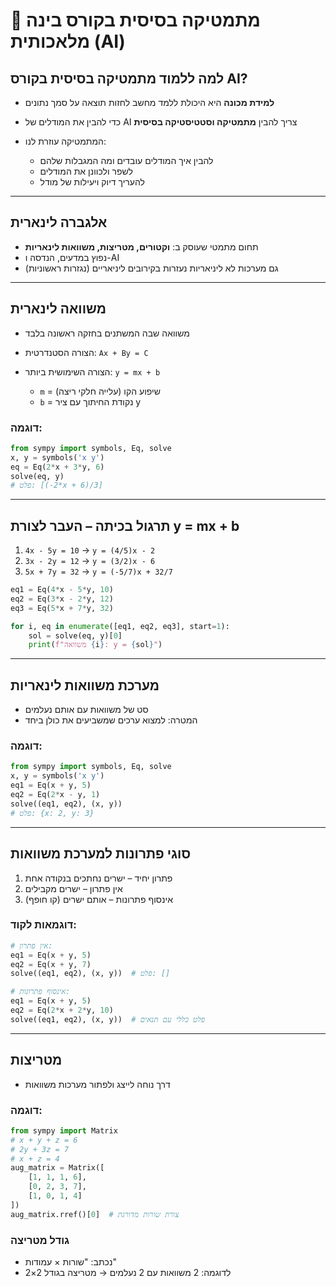 # 📘 מתמטיקה בסיסית בקורס בינה מלאכותית (AI)

## למה ללמוד מתמטיקה בסיסית בקורס AI?

* **למידת מכונה** היא היכולת ללמד מחשב לחזות תוצאה על סמך נתונים
* כדי להבין את המודלים של AI צריך להבין **מתמטיקה וסטטיסטיקה בסיסית**
* המתמטיקה עוזרת לנו:

  * להבין איך המודלים עובדים ומה המגבלות שלהם
  * לשפר ולכוונן את המודלים
  * להעריך דיוק ויעילות של מודל

---

## אלגברה לינארית

* תחום מתמטי שעוסק ב: **וקטורים, מטריצות, משוואות לינאריות**
* נפוץ במדעים, הנדסה ו-AI
* גם מערכות לא ליניאריות נעזרות בקירובים ליניאריים (נגזרות ראשוניות)

---

## משוואה לינארית

* משוואה שבה המשתנים בחזקה ראשונה בלבד
* הצורה הסטנדרטית: `Ax + By = C`
* הצורה השימושית ביותר: `y = mx + b`

  * `m` = שיפוע הקו (עלייה חלקי ריצה)
  * `b` = נקודת החיתוך עם ציר y

### דוגמה:

```python
from sympy import symbols, Eq, solve
x, y = symbols('x y')
eq = Eq(2*x + 3*y, 6)
solve(eq, y)
# פלט: [(-2*x + 6)/3]
```

---

## תרגול בכיתה – העבר לצורת y = mx + b

1. `4x - 5y = 10` → `y = (4/5)x - 2`
2. `3x - 2y = 12` → `y = (3/2)x - 6`
3. `5x + 7y = 32` → `y = (-5/7)x + 32/7`

```python
eq1 = Eq(4*x - 5*y, 10)
eq2 = Eq(3*x - 2*y, 12)
eq3 = Eq(5*x + 7*y, 32)

for i, eq in enumerate([eq1, eq2, eq3], start=1):
    sol = solve(eq, y)[0]
    print(f"משוואה {i}: y = {sol}")
```

---

## מערכת משוואות לינאריות

* סט של משוואות עם אותם נעלמים
* המטרה: למצוא ערכים שמשביעים את כולן ביחד

### דוגמה:

```python
from sympy import symbols, Eq, solve
x, y = symbols('x y')
eq1 = Eq(x + y, 5)
eq2 = Eq(2*x - y, 1)
solve((eq1, eq2), (x, y))
# פלט: {x: 2, y: 3}
```

---

## סוגי פתרונות למערכת משוואות

1. פתרון יחיד – ישרים נחתכים בנקודה אחת
2. אין פתרון – ישרים מקבילים
3. אינסוף פתרונות – אותם ישרים (קו חופף)

### דוגמאות לקוד:

```python
# אין פתרון:
eq1 = Eq(x + y, 5)
eq2 = Eq(x + y, 7)
solve((eq1, eq2), (x, y))  # פלט: []

# אינסוף פתרונות:
eq1 = Eq(x + y, 5)
eq2 = Eq(2*x + 2*y, 10)
solve((eq1, eq2), (x, y))  # פלט כללי עם תנאים
```

---

## מטריצות

* דרך נוחה לייצג ולפתור מערכות משוואות

### דוגמה:

```python
from sympy import Matrix
# x + y + z = 6
# 2y + 3z = 7
# x + z = 4
aug_matrix = Matrix([
    [1, 1, 1, 6],
    [0, 2, 3, 7],
    [1, 0, 1, 4]
])
aug_matrix.rref()[0]  # צורת שורות מדורגת
```

### גודל מטריצה

* נכתב: "שורות × עמודות"
* לדוגמה: 2 משוואות עם 2 נעלמים → מטריצה בגודל 2×2
